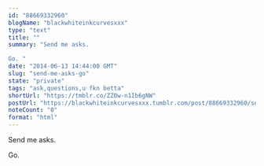 ```yaml
---
id: "88669332960"
blogName: "blackwhiteinkcurvesxxx"
type: "text"
title: ""
summary: "Send me asks.

Go. "
date: "2014-06-13 14:44:00 GMT"
slug: "send-me-asks-go"
state: "private"
tags: "ask,questions,u fkn betta"
shortUrl: "https://tmblr.co/ZZ0w-n1Ib6gNW"
postUrl: "https://blackwhiteinkcurvesxxx.tumblr.com/post/88669332960/send-me-asks-go"
noteCount: "0"
format: "html"
---
```


Send me asks.

Go.